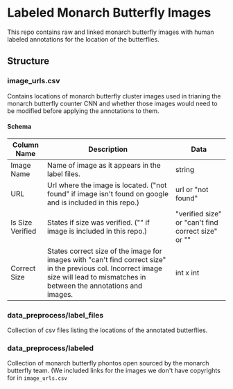 # Labeled Monarch Butterfly Images
This repo contains raw and linked monarch butterfly images with human labeled annotations for the location of the butterflies.

## Structure

### image_urls.csv
Contains locations of monarch butterfly cluster images used in trianing the monarch butterfly counter CNN and whether those images would need to be modified before applying the annotations to them.

#### Schema
| Column Name      | Description                                                                                                                                                                         | Data                                               |
|------------------|-------------------------------------------------------------------------------------------------------------------------------------------------------------------------------------|----------------------------------------------------|
| Image Name       | Name of image as it appears in the label files.                                                                                                                                     | string                                             |
| URL              | Url where the image is located. ("not found" if image isn't found on google and is included in this repo.)                                                                          | url or "not found"                                 |
| Is Size Verified | States if size was verified. ("" if image is included in this repo.)                                                                                                                | "verified size" or "can't find correct size" or "" |
| Correct Size     | States correct size of the image for images with "can't find correct size" in the previous col. Incorrect image size will lead to mismatches in between the annotations and images. | int x int                                          |

### data_preprocess/label_files
Collection of csv files listing the locations of the annotated butterflies.

### data_preprocess/labeled
Collection of monarch butterfly phontos open sourced by the monarch butterfly team. (We included links for the images we don't have copyrights for in `image_urls.csv` 
